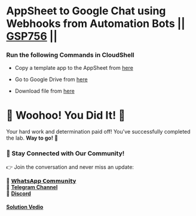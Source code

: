 # AppSheet to Google Chat using Webhooks from Automation Bots || [GSP756](https://www.cloudskillsboost.google/focuses/55390?parent=catalog) ||

### Run the following Commands in CloudShell

* Copy a template app to the AppSheet from [here](https://www.appsheet.com/Template/AppDef?appName=Lab8-InventoryManager-3856613&copy=1)

* Go to Google Drive from [here](https://drive.google.com/drive/u/0/my-drive)

* Download file from [here](https://docs.google.com/spreadsheets/d/15-iUFrYB1Gk1kyYrgpfImptTiquXNY7B/export?ouid=110411516125283809866&format=xlsx)

# 🎉 Woohoo! You Did It! 🎉

Your hard work and determination paid off!
You've successfully completed the lab. **Way to go!** 🚀

### 💬 Stay Connected with Our Community!

👉 Join the conversation and never miss an update:

💚 [**𝗪𝗵𝗮𝘁𝘀𝗔𝗽𝗽 𝗖𝗼𝗺𝗺𝘂𝗻𝗶𝘁𝘆**](https://chat.whatsapp.com/FYKYrKwcwYDE2Xl08SEi7D) <br>
📢 [**Telegram Channel**](https://t.me/+e1HQkO3ao2FmMGQ1) <br>
👥 [**Discord**](https://discord.gg/VzBN22adUC)

#### [Solution Vedio](https://www.youtube.com/@officialSheBright)

